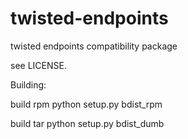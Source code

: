 twisted-endpoints
=================

twisted endpoints compatibility package

see LICENSE.

Building:

build rpm
   python setup.py bdist_rpm

build tar
   python setup.py bdist_dumb

